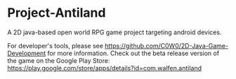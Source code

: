 # Project-Antiland
A 2D java-based open world RPG game project targeting android devices.

For developer's tools, please see https://github.com/C0W0/2D-Java-Game-Development for more information.
Check out the beta release version of the game on the Google Play Store: https://play.google.com/store/apps/details?id=com.walfen.antiland
